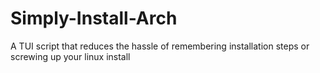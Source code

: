 # Simply-Install-Arch
A TUI script that reduces the hassle of remembering installation steps or screwing up your linux install
